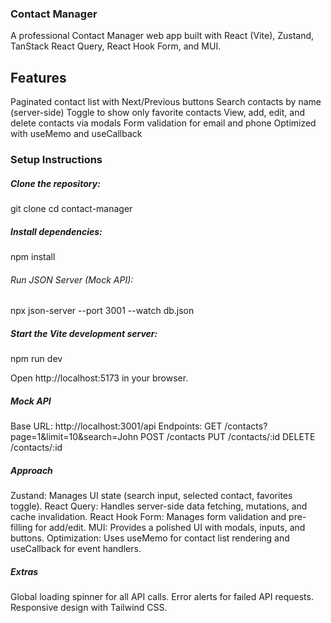### Contact Manager
A professional Contact Manager web app built with React (Vite), Zustand, TanStack React Query, React Hook Form, and MUI.


## Features

Paginated contact list with Next/Previous buttons
Search contacts by name (server-side)
Toggle to show only favorite contacts
View, add, edit, and delete contacts via modals
Form validation for email and phone
Optimized with useMemo and useCallback

### Setup Instructions

##### Clone the repository:
git clone <repository-url>
cd contact-manager


##### Install dependencies:
npm install


###### Run JSON Server (Mock API):
npx json-server --port 3001 --watch db.json


##### Start the Vite development server:
npm run dev


Open http://localhost:5173 in your browser.

##### Mock API

Base URL: http://localhost:3001/api
Endpoints: 
GET /contacts?page=1&limit=10&search=John
POST /contacts
PUT /contacts/:id
DELETE /contacts/:id



##### Approach

Zustand: Manages UI state (search input, selected contact, favorites toggle).
React Query: Handles server-side data fetching, mutations, and cache invalidation.
React Hook Form: Manages form validation and pre-filling for add/edit.
MUI: Provides a polished UI with modals, inputs, and buttons.
Optimization: Uses useMemo for contact list rendering and useCallback for event handlers.

##### Extras

Global loading spinner for all API calls.
Error alerts for failed API requests.
Responsive design with Tailwind CSS.

